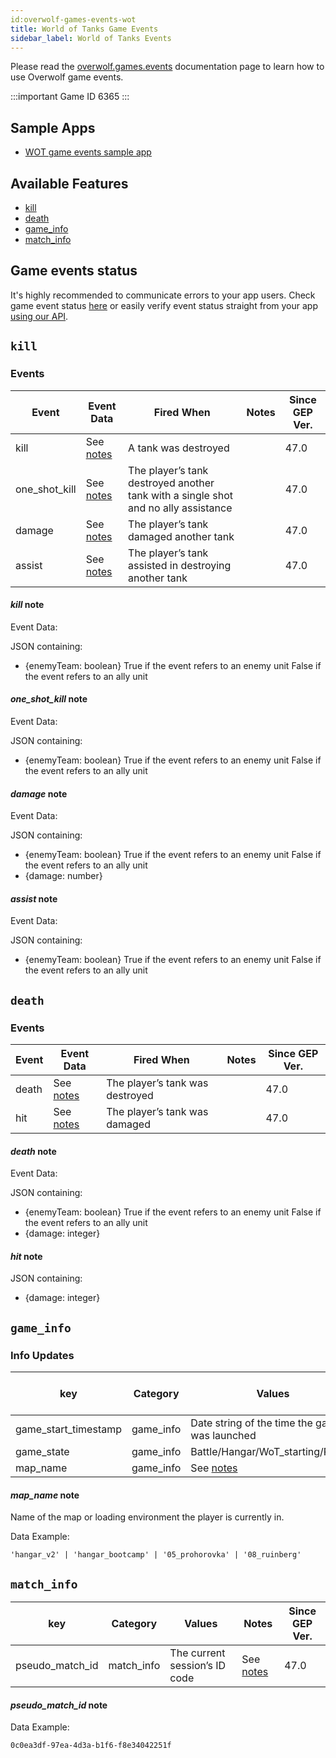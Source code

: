 ```yaml
---
id:overwolf-games-events-wot
title: World of Tanks Game Events
sidebar_label: World of Tanks Events
---
```


Please read the [overwolf.games.events](overwolf-games-events) documentation page to learn how to use Overwolf game events.

:::important Game ID
6365
:::

## Sample Apps
* [WOT game events sample app](https://github.com/overwolf/events-sample-apps)

## Available Features

* [kill](#kill)
* [death](#death)
* [game_info](#game_info)
* [match_info](#match_info)

## Game events status

It's highly recommended to communicate errors to your app users. Check game event status [here](../status/all) or easily verify event status straight from your app [using our API](../topics/howto-check-events-status-from-app).

## `kill`

### Events

Event      | Event Data  | Fired When          | Notes              | Since GEP Ver. |
-----------| ------------| ------------------- | ------------------ | --------------|
kill       |See [notes](#kill-note)| A tank was destroyed |         |     47.0      | 
one_shot_kill|See [notes](#one_shot_kill-note)| The player’s tank destroyed another tank with a single shot and no ally assistance  |       |     47.0      | 
damage     |See [notes](#damage-note)| The player’s tank damaged another tank |       |     47.0      | 
assist     |See [notes](#assist-note)| The player’s tank assisted in destroying another tank |       |     47.0      | 

#### *kill* note

Event Data:

JSON containing:
* {enemyTeam: boolean}
True if the event refers to an enemy unit
False if the event refers to an ally unit

#### *one_shot_kill* note

Event Data:

JSON containing:

* {enemyTeam: boolean}
True if the event refers to an enemy unit
False if the event refers to an ally unit

#### *damage* note

Event Data:

JSON containing:

* {enemyTeam: boolean}
True if the event refers to an enemy unit
False if the event refers to an ally unit
* {damage: number}

#### *assist* note

Event Data:

JSON containing:

* {enemyTeam: boolean}
True if the event refers to an enemy unit
False if the event refers to an ally unit

## `death`

### Events

Event      | Event Data  | Fired When          | Notes              | Since GEP Ver. |
-----------| ------------| ------------------- | ------------------ | --------------|
death      |See [notes](#death-note)| The player’s tank was destroyed |         |     47.0      | 
hit	       |See [notes](#hit-note)| The player’s tank was damaged |         |     47.0      | 

#### *death* note

Event Data:

JSON containing:

* {enemyTeam: boolean}
True if the event refers to an enemy unit
False if the event refers to an ally unit
* {damage: integer}

#### *hit* note

JSON containing:
* {damage: integer}

## `game_info`

### Info Updates

key          | Category    | Values                            | Notes                 | Since GEP Ver. |
------------ | ------------| --------------------------------- | --------------------- | ------------- |
game_start_timestamp| game_info   |Date string of the time the game was launched|               |      47.0     |
game_state   | game_info   |Battle/Hangar/WoT_starting/Replay|               |      47.0     |
map_name     | game_info   | See [notes](#map_name-note) |               |      86.0     |

#### *map_name* note

Name of the map or loading environment the player is currently in.

Data Example:

`'hangar_v2' | 'hangar_bootcamp' | '05_prohorovka' | '08_ruinberg'`

## `match_info`

key          | Category    | Values                            | Notes                 | Since GEP Ver. |
------------ | ------------| --------------------------------- | --------------------- | ------------- |
pseudo_match_id| match_info   |The current session’s ID code|See [notes](#pseudo_match_id-note)|      47.0     |

#### *pseudo_match_id* note

Data Example:

`0c0ea3df-97ea-4d3a-b1f6-f8e34042251f`
